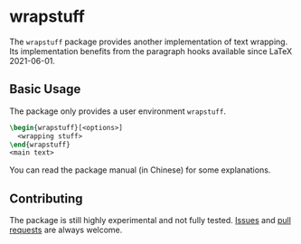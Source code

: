 wrapstuff
=========

The `wrapstuff` package provides another implementation of text wrapping.
Its implementation benefits from the paragraph hooks available since
LaTeX 2021-06-01.

Basic Usage
-----------
The package only provides a user environment `wrapstuff`.
```LaTeX
\begin{wrapstuff}[<options>]
  <wrapping stuff>
\end{wrapstuff}
<main text>
```
You can read the package manual (in Chinese) for some explanations.

Contributing
------------
The package is still highly experimental and not fully tested.
[Issues](https://github.com/qinglee/wrapstuff/issues) and
[pull requests](https://github.com/qinglee/wrapstuff/pulls)
are always welcome.
